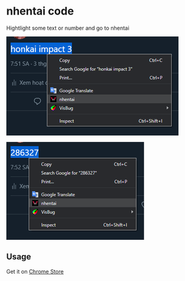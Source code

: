 # nhentai code

Hightlight some text or number and go to nhentai

![](images/001.png)

![](images/002.png)

## Usage 
Get it on [Chrome Store](https://chrome.google.com/webstore/detail/nhentai-code/cfcokfndgfhnadinhohbhlbkpaihaenj?utm_source=chrome-ntp-icon)
